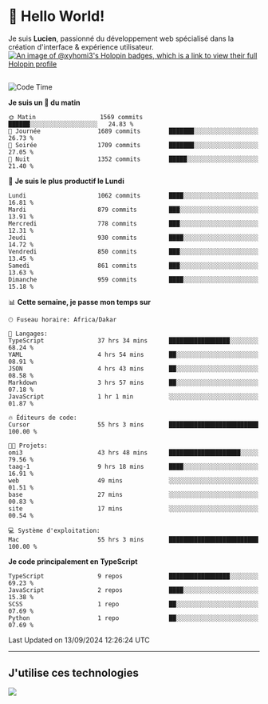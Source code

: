 # 👋 Hello World!

Je suis **Lucien**, passionné du développement web spécialisé dans la création d'interface & expérience utilisateur.
[![An image of @xyhomi3's Holopin badges, which is a link to view their full Holopin profile](https://holopin.me/xyhomi3)](https://holopin.io/@xyhomi3)

##

<!--START_SECTION:waka-->
![Code Time](http://img.shields.io/badge/Code%20Time-2%2C035%20hrs%205%20mins-blue)

**Je suis un 🐤 du matin** 

```text
🌞 Matin                  1569 commits        ██████░░░░░░░░░░░░░░░░░░░   24.83 % 
🌆 Journée                1689 commits        ███████░░░░░░░░░░░░░░░░░░   26.73 % 
🌃 Soirée                 1709 commits        ███████░░░░░░░░░░░░░░░░░░   27.05 % 
🌙 Nuit                   1352 commits        █████░░░░░░░░░░░░░░░░░░░░   21.40 % 
```
📅 **Je suis le plus productif le Lundi** 

```text
Lundi                    1062 commits        ████░░░░░░░░░░░░░░░░░░░░░   16.81 % 
Mardi                    879 commits         ███░░░░░░░░░░░░░░░░░░░░░░   13.91 % 
Mercredi                 778 commits         ███░░░░░░░░░░░░░░░░░░░░░░   12.31 % 
Jeudi                    930 commits         ████░░░░░░░░░░░░░░░░░░░░░   14.72 % 
Vendredi                 850 commits         ███░░░░░░░░░░░░░░░░░░░░░░   13.45 % 
Samedi                   861 commits         ███░░░░░░░░░░░░░░░░░░░░░░   13.63 % 
Dimanche                 959 commits         ████░░░░░░░░░░░░░░░░░░░░░   15.18 % 
```


📊 **Cette semaine, je passe mon temps sur** 

```text
🕑︎ Fuseau horaire: Africa/Dakar

💬 Langages: 
TypeScript               37 hrs 34 mins      █████████████████░░░░░░░░   68.24 % 
YAML                     4 hrs 54 mins       ██░░░░░░░░░░░░░░░░░░░░░░░   08.91 % 
JSON                     4 hrs 43 mins       ██░░░░░░░░░░░░░░░░░░░░░░░   08.58 % 
Markdown                 3 hrs 57 mins       ██░░░░░░░░░░░░░░░░░░░░░░░   07.18 % 
JavaScript               1 hr 1 min          ░░░░░░░░░░░░░░░░░░░░░░░░░   01.87 % 

🔥 Éditeurs de code: 
Cursor                   55 hrs 3 mins       █████████████████████████   100.00 % 

🐱‍💻 Projets: 
omi3                     43 hrs 48 mins      ████████████████████░░░░░   79.56 % 
taag-1                   9 hrs 18 mins       ████░░░░░░░░░░░░░░░░░░░░░   16.91 % 
web                      49 mins             ░░░░░░░░░░░░░░░░░░░░░░░░░   01.51 % 
base                     27 mins             ░░░░░░░░░░░░░░░░░░░░░░░░░   00.83 % 
site                     17 mins             ░░░░░░░░░░░░░░░░░░░░░░░░░   00.54 % 

💻 Système d'exploitation: 
Mac                      55 hrs 3 mins       █████████████████████████   100.00 % 
```

**Je code principalement en TypeScript** 

```text
TypeScript               9 repos             █████████████████░░░░░░░░   69.23 % 
JavaScript               2 repos             ████░░░░░░░░░░░░░░░░░░░░░   15.38 % 
SCSS                     1 repo              ██░░░░░░░░░░░░░░░░░░░░░░░   07.69 % 
Python                   1 repo              ██░░░░░░░░░░░░░░░░░░░░░░░   07.69 % 
```




 Last Updated on 13/09/2024 12:26:24 UTC
<!--END_SECTION:waka-->
---

## J'utilise ces technologies

<p align="left">
  <a href="https://skillicons.dev">
    <img src="https://skillicons.dev/icons?i=ts,js,md,scss,tailwind,react,docker,express,astro,vite,nextjs,vercel,figma,ableton" />
  </a>
</p>

